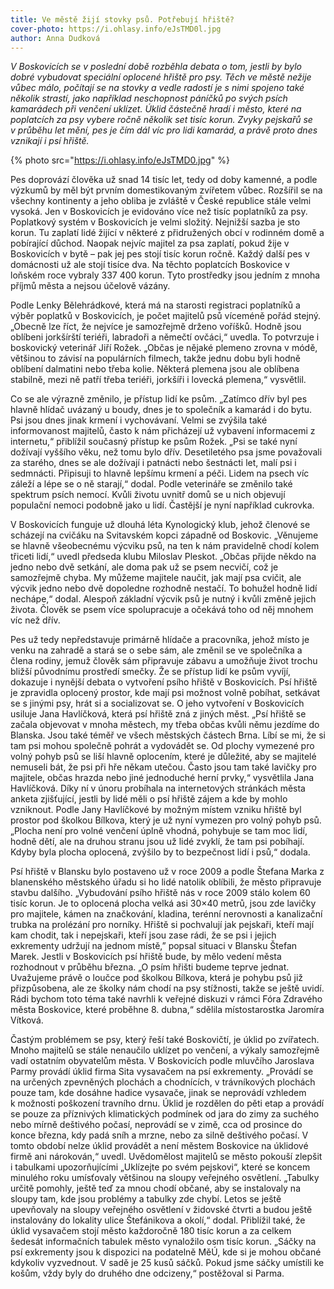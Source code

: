```yaml
---
title: Ve městě žijí stovky psů. Potřebují hřiště?
cover-photo: https://i.ohlasy.info/eJsTMD0l.jpg
author: Anna Dudková
---
```


*V Boskovicích se v poslední době rozběhla debata o tom, jestli by bylo dobré vybudovat speciální oplocené hřiště pro psy. Těch ve městě nežije vůbec málo, počítají se na stovky a vedle radostí je s nimi spojeno také několik strastí, jako například neschopnost páníčků po svých psích kamarádech při venčení uklízet. Úklid částečně hradí i město, které na poplatcích za psy vybere ročně několik set tisíc korun. Zvyky pejskařů se v průběhu let mění, pes je čím dál víc pro lidi kamarád, a právě proto dnes vznikají i psí hřiště.*

{% photo src="https://i.ohlasy.info/eJsTMD0.jpg" %}

Pes doprovází člověka už snad 14 tisíc let, tedy od doby kamenné, a podle výzkumů by měl být prvním domestikovaným zvířetem vůbec. Rozšířil se na všechny kontinenty a jeho obliba je zvláště v České republice stále velmi vysoká. Jen v Boskovicích je evidováno více než tisíc poplatníků za psy. Poplatkový systém v Boskovicích je velmi složitý. Nejnižší sazba je sto korun. Tu zaplatí lidé žijící v některé z přidružených obcí v rodinném domě a pobírající důchod. Naopak nejvíc majitel za psa zaplatí, pokud žije v Boskovicích v bytě – pak jej pes stojí tisíc korun ročně. Každý další pes v domácnosti už ale stojí tisíce dva. Na těchto poplatcích Boskovice v loňském roce vybraly 337 400 korun. Tyto prostředky jsou jedním z mnoha příjmů města a nejsou účelově vázány.

Podle Lenky Bělehrádkové, která má na starosti registraci poplatníků a výběr poplatků v Boskovicích, je počet majitelů psů víceméně pořád stejný. „Obecně lze říct, že nejvíce je samozřejmě drženo voříšků. Hodně jsou oblíbeni jorkšírští teriéři, labradoři a němečtí ovčáci,“ uvedla. To potvrzuje i boskovický veterinář Jiří Rožek. „Občas je nějaké plemeno zrovna v módě, většinou to závisí na populárních filmech, takže jednu dobu byli hodně oblíbení dalmatini nebo třeba kolie. Některá plemena jsou ale oblíbena stabilně, mezi ně patří třeba teriéři, jorkšíři i lovecká plemena,“ vysvětlil.

Co se ale výrazně změnilo, je přístup lidí ke psům. „Zatímco dřív byl pes hlavně hlídač uvázaný u boudy, dnes je to společník a kamarád i do bytu. Psi jsou dnes jinak krmení i vychovávaní. Velmi se zvýšila také informovanost majitelů, často k nám přicházejí už vybavení informacemi z internetu,“ přiblížil současný přístup ke psům Rožek. „Psi se také nyní dožívají vyššího věku, než tomu bylo dřív. Desetiletého psa jsme považovali za starého, dnes se ale dožívají i patnácti nebo šestnácti let, malí psi i sedmnácti. Připisuji to hlavně lepšímu krmení a péči. Lidem na psech víc záleží a lépe se o ně starají,“ dodal. Podle veterináře se změnilo také spektrum psích nemocí. Kvůli životu uvnitř domů se u nich objevují populační nemoci podobně jako u lidí. Častější je nyní například cukrovka.

V Boskovicích funguje už dlouhá léta Kynologický klub, jehož členové se scházejí na cvičáku na Svitavském kopci západně od Boskovic. „Věnujeme se hlavně všeobecnému výcviku psů, na ten k nám pravidelně chodí kolem třiceti lidí,“ uvedl předseda klubu Miloslav Pleskot. „Občas přijde někdo na jedno nebo dvě setkání, ale doma pak už se psem necvičí, což je samozřejmě chyba. My můžeme majitele naučit, jak mají psa cvičit, ale výcvik jedno nebo dvě dopoledne rozhodně nestačí. To bohužel hodně lidí nechápe,“ dodal. Alespoň základní výcvik psů je nutný i kvůli změně jejich života. Člověk se psem více spolupracuje a očekává toho od něj mnohem víc než dřív. 

Pes už tedy nepředstavuje primárně hlídače a pracovníka, jehož místo je venku na zahradě a stará se o sebe sám, ale změnil se ve společníka a člena rodiny, jemuž člověk sám připravuje zábavu a umožňuje život trochu bližší původnímu prostředí smečky. Že se přístup lidí ke psům vyvíjí, dokazuje i nynější debata o vytvoření psího hřiště v Boskovicích. Psí hřiště je zpravidla oplocený prostor, kde mají psi možnost volně pobíhat, setkávat se s jinými psy, hrát si a socializovat se. O jeho vytvoření v Boskovicích usiluje Jana Havlíčková, která psí hřiště zná z jiných měst. „Psí hřiště se začala objevovat v mnoha městech, my třeba občas kvůli němu jezdíme do Blanska. Jsou také téměř ve všech městských částech Brna. Líbí se mi, že si tam psi mohou společně pohrát a vydovádět se. Od plochy vymezené pro volný pohyb psů se liší hlavně oplocením, které je důležité, aby se majitelé nemuseli bát, že psi při hře někam utečou. Často jsou tam také lavičky pro majitele, občas hrazda nebo jiné jednoduché herní prvky,“ vysvětlila Jana Havlíčková. Díky ní v únoru probíhala na internetových stránkách města anketa zjišťující, jestli by lidé měli o psí hřiště zájem a kde by mohlo vzniknout. Podle Jany Havlíčkové by možným místem vzniku hřiště byl prostor pod školkou Bílkova, který je už nyní vymezen pro volný pohyb psů. „Plocha není pro volné venčení úplně vhodná, pohybuje se tam moc lidí, hodně dětí, ale na druhou stranu jsou už lidé zvyklí, že tam psi pobíhají. Kdyby byla plocha oplocená, zvýšilo by to bezpečnost lidí i psů,“ dodala.

Psí hřiště v Blansku bylo postaveno už v roce 2009 a podle Štefana Marka z blanenského městského úřadu si ho lidé natolik oblíbili, že město připravuje stavbu dalšího. „Vybudování psího hřiště nás v roce 2009 stálo kolem 60 tisíc korun. Je to oplocená plocha velká asi 30×40 metrů, jsou zde lavičky pro majitele, kámen na značkování, kladina, terénní nerovnosti a kanalizační trubka na prolézání pro norníky. Hřiště si pochvalují jak pejskaři, kteří mají kam chodit, tak i nepejskaři, kteří jsou zase rádi, že se psi i jejich exkrementy udržují na jednom místě,” popsal situaci v Blansku Štefan Marek.
Jestli v Boskovicích psí hřiště bude, by mělo vedení města rozhodnout v průběhu března. „O psím hřišti budeme teprve jednat. Uvažujeme právě o loučce pod školkou Bílkova, která je pohybu psů již přizpůsobena, ale ze školky nám chodí na psy stížnosti, takže se ještě uvidí. Rádi bychom toto téma také navrhli k veřejné diskuzi v rámci Fóra Zdravého města Boskovice, které proběhne 8. dubna,“ sdělila místostarostka Jaromíra Vítková.

Častým problémem se psy, který řeší také Boskovičtí, je úklid po zvířatech. Mnoho majitelů se stále nenaučilo uklízet po venčení, a výkaly samozřejmě vadí ostatním obyvatelům města. V Boskovicích podle mluvčího Jaroslava Parmy provádí úklid firma Sita vysavačem na psí exkrementy. „Provádí se na určených zpevněných plochách a chodnících, v trávníkových plochách pouze tam, kde dosáhne hadice vysavače, jinak se neprovádí vzhledem k možnosti poškození travního drnu. Úklid je rozdělen do pěti etap a  provádí se  pouze za příznivých klimatických podmínek od jara do zimy za suchého nebo mírně deštivého počasí, neprovádí se v zimě, cca od prosince do konce března, kdy padá sníh a mrzne, nebo za silně deštivého počasí. V tomto období nelze úklid provádět a není městem Boskovice na úklidové firmě ani nárokován,“ uvedl. Uvědomělost majitelů se město pokouší zlepšit i tabulkami upozorňujícími „Uklízejte po svém pejskovi“, které se koncem minulého roku umísťovaly většinou na sloupy veřejného osvětlení. „Tabulky určitě pomohly, ještě teď za mnou chodí občané, aby se instalovaly na sloupy tam, kde jsou problémy a tabulky zde chybí. Letos se ještě upevňovaly na sloupy veřejného osvětlení v židovské čtvrti a budou ještě instalovány do lokality ulice Štefánikova a okolí,“ dodal. Přiblížil také, že úklid vysavačem stojí město každoročně 180 tisíc korun a za celkem šedesát informačních tabulek město vynaložilo osm tisíc korun. „Sáčky na psí exkrementy jsou k dispozici na podatelně MěÚ, kde si je mohou občané kdykoliv vyzvednout. V sadě je 25 kusů sáčků. Pokud jsme sáčky umístili ke košům, vždy byly do druhého dne odcizeny,“ postěžoval si Parma.
